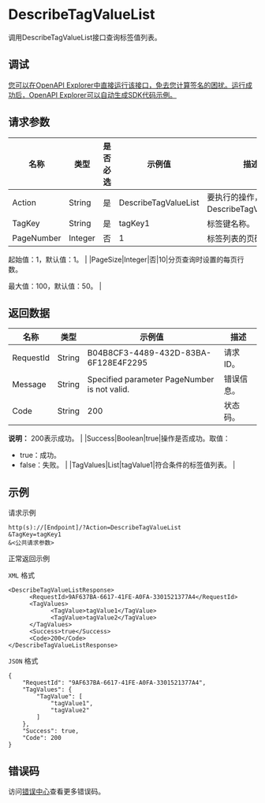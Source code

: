 # DescribeTagValueList

调用DescribeTagValueList接口查询标签值列表。

## 调试

[您可以在OpenAPI Explorer中直接运行该接口，免去您计算签名的困扰。运行成功后，OpenAPI Explorer可以自动生成SDK代码示例。](https://api.aliyun.com/#product=Cms&api=DescribeTagValueList&type=RPC&version=2019-01-01)

## 请求参数

|名称|类型|是否必选|示例值|描述|
|--|--|----|---|--|
|Action|String|是|DescribeTagValueList|要执行的操作，取值：DescribeTagValueList。 |
|TagKey|String|是|tagKey1|标签键名称。 |
|PageNumber|Integer|否|1|标签列表的页码。

 起始值：1，默认值：1。 |
|PageSize|Integer|否|10|分页查询时设置的每页行数。

 最大值：100，默认值：50。 |

## 返回数据

|名称|类型|示例值|描述|
|--|--|---|--|
|RequestId|String|B04B8CF3-4489-432D-83BA-6F128E4F2295|请求ID。 |
|Message|String|Specified parameter PageNumber is not valid.|错误信息。 |
|Code|String|200|状态码。

 **说明：** 200表示成功。 |
|Success|Boolean|true|操作是否成功。取值：

 -   true：成功。
-   false：失败。 |
|TagValues|List|tagValue1|符合条件的标签值列表。 |

## 示例

请求示例

```
http(s)://[Endpoint]/?Action=DescribeTagValueList
&TagKey=tagKey1
&<公共请求参数>
```

正常返回示例

`XML` 格式

```
<DescribeTagValueListResponse>
	  <RequestId>9AF637BA-6617-41FE-A0FA-3301521377A4</RequestId>
	  <TagValues>
		    <TagValue>tagValue1</TagValue>
		    <TagValue>tagValue2</TagValue>
	  </TagValues>
	  <Success>true</Success>
	  <Code>200</Code>
</DescribeTagValueListResponse>
```

`JSON` 格式

```
{
	"RequestId": "9AF637BA-6617-41FE-A0FA-3301521377A4",
	"TagValues": {
		"TagValue": [
			"tagValue1",
			"tagValue2"
		]
	},
	"Success": true,
	"Code": 200
}
```

## 错误码

访问[错误中心](https://error-center.alibabacloud.com/status/product/Cms)查看更多错误码。

